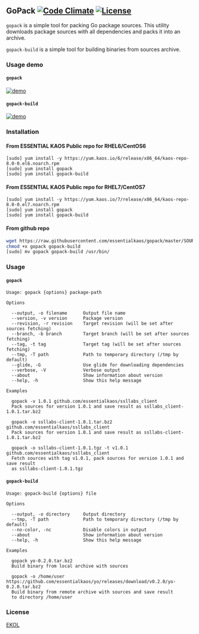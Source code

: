 ## GoPack [![Code Climate](https://codeclimate.com/github/essentialkaos/gopack/badges/gpa.svg)](https://codeclimate.com/github/essentialkaos/gopack) [![License](https://gh.kaos.io/ekol.svg)](https://essentialkaos.com/ekol)

`gopack` is a simple tool for packing Go package sources. This utility downloads package sources with all dependencies and packs it into an archive.

`gopack-build` is a simple tool for building binaries from sources archive.

### Usage demo

#### `gopack`

[![demo](https://gh.kaos.io/gopack-140.gif)](#usage-demo)

#### `gopack-build`

[![demo](https://gh.kaos.io/gopack-build-100.gif)](#usage-demo)

### Installation

#### From ESSENTIAL KAOS Public repo for RHEL6/CentOS6

```
[sudo] yum install -y https://yum.kaos.io/6/release/x86_64/kaos-repo-8.0-0.el6.noarch.rpm
[sudo] yum install gopack
[sudo] yum install gopack-build
```

#### From ESSENTIAL KAOS Public repo for RHEL7/CentOS7

```
[sudo] yum install -y https://yum.kaos.io/7/release/x86_64/kaos-repo-8.0-0.el7.noarch.rpm
[sudo] yum install gopack
[sudo] yum install gopack-build
```

#### From github repo

```bash
wget https://raw.githubusercontent.com/essentialkaos/gopack/master/SOURCES/gopack
chmod +x gopack gopack-build
[sudo] mv gopack gopack-build /usr/bin/
```

### Usage

#### `gopack`

```
Usage: gopack {options} package-path

Options

  --output, -o filename      Output file name
  --version, -v version      Package version
  --revision, -r revision    Target revision (will be set after sources fetching)
  --branch, -b branch        Target branch (will be set after sources fetching)
  --tag, -t tag              Target tag (will be set after sources fetching)
  --tmp, -T path             Path to temporary directory (/tmp by default)
  --glide, -G                Use glide for downloading dependencies
  --verbose, -V              Verbose output
  --about                    Show information about version
  --help, -h                 Show this help message

Examples

  gopack -v 1.0.1 github.com/essentialkaos/ssllabs_client
  Pack sources for version 1.0.1 and save result as ssllabs_client-1.0.1.tar.bz2

  gopack -o ssllabs-client-1.0.1.tar.bz2 github.com/essentialkaos/ssllabs_client
  Pack sources for version 1.0.1 and save result as ssllabs-client-1.0.1.tar.bz2

  gopack -o ssllabs-client-1.0.1.tgz -t v1.0.1 github.com/essentialkaos/ssllabs_client
  Fetch sources with tag v1.0.1, pack sources for version 1.0.1 and save result 
  as ssllabs-client-1.0.1.tgz

```

#### `gopack-build`
```
Usage: gopack-build {options} file

Options

  --output, -o directory     Output directory
  --tmp, -T path             Path to temporary directory (/tmp by default)
  --no-color, -nc            Disable colors in output
  --about                    Show information about version
  --help, -h                 Show this help message

Examples

  gopack yo-0.2.0.tar.bz2
  Build binary from local archive with sources

  gopack -o /home/user https://github.com/essentialkaos/yo/releases/download/v0.2.0/yo-0.2.0.tar.bz2
  Build binary from remote archive with sources and save result
  to directory /home/user

```

### License

[EKOL](https://essentialkaos.com/ekol)
